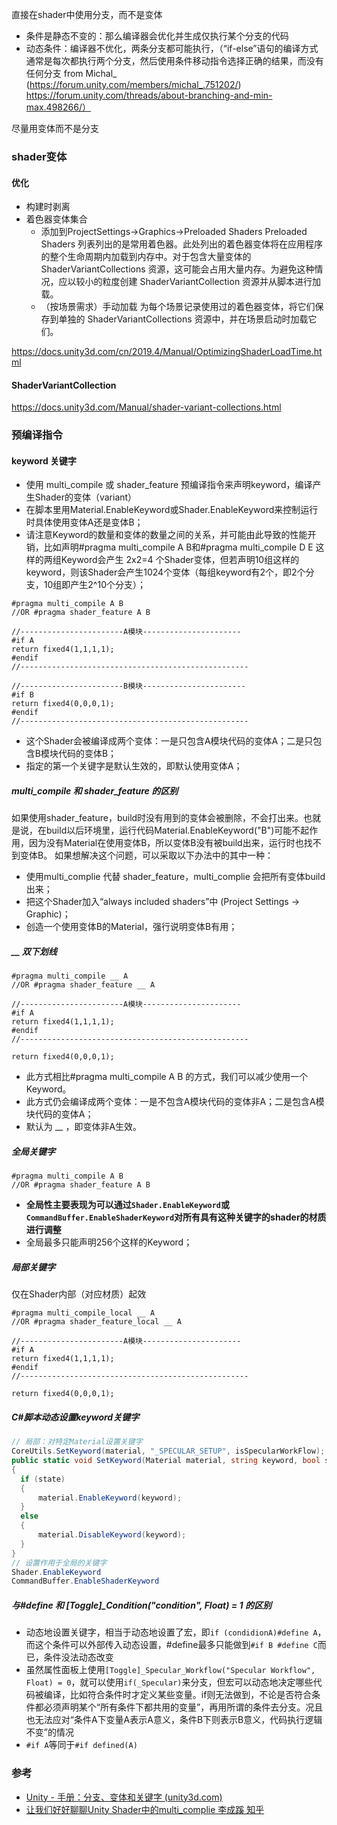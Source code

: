 直接在shader中使用分支，而不是变体

-   条件是静态不变的：那么编译器会优化并生成仅执行某个分支的代码
-   动态条件：编译器不优化，两条分支都可能执行，（“if-else”语句的编译方式通常是每次都执行两个分支，然后使用条件移动指令选择正确的结果，而没有任何分支 from Michal_ (https://forum.unity.com/members/michal_.751202/) https://forum.unity.com/threads/about-branching-and-min-max.498266/）

尽量用变体而不是分支

### shader变体

#### 优化

-   构建时剥离
-   着色器变体集合
    -   添加到ProjectSettings->Graphics->Preloaded Shaders
        Preloaded Shaders 列表列出的是常用着色器。此处列出的着色器变体将在应用程序的整个生命周期内加载到内存中。对于包含大量变体的 ShaderVariantCollections 资源，这可能会占用大量内存。为避免这种情况，应以较小的粒度创建 ShaderVariantCollection 资源并从脚本进行加载。
    -   （按场景需求）手动加载
        为每个场景记录使用过的着色器变体，将它们保存到单独的 ShaderVariantCollections 资源中，并在场景启动时加载它们。

https://docs.unity3d.com/cn/2019.4/Manual/OptimizingShaderLoadTime.html

#### ShaderVariantCollection

https://docs.unity3d.com/Manual/shader-variant-collections.html

### 预编译指令

#### keyword 关键字

  - 使用 multi_compile 或 shader_feature 预编译指令来声明keyword，编译产生Shader的变体（variant）
  - 在脚本里用Material.EnableKeyword或Shader.EnableKeyword来控制运行时具体使用变体A还是变体B；
  - 请注意Keyword的数量和变体的数量之间的关系，并可能由此导致的性能开销，比如声明#pragma multi_compile A B和#pragma multi_compile D E 这样的两组Keyword会产生 2x2=4 个Shader变体，但若声明10组这样的keyword，则该Shader会产生1024个变体（每组keyword有2个，即2个分支，10组即产生2^10个分支）；

  ```hlsl
#pragma multi_compile A B
//OR #pragma shader_feature A B

//-----------------------A模块----------------------
#if A
  return fixed4(1,1,1,1); 
#endif 
//---------------------------------------------------

//-----------------------B模块-----------------------
#if B
  return fixed4(0,0,0,1); 
#endif
//---------------------------------------------------
  ```

  - 这个Shader会被编译成两个变体：一是只包含A模块代码的变体A；二是只包含B模块代码的变体B；
  - 指定的第一个关键字是默认生效的，即默认使用变体A；

  ##### multi_compile 和 shader_feature 的区别

  如果使用shader_feature，build时没有用到的变体会被删除，不会打出来。也就是说，在build以后环境里，运行代码Material.EnableKeyword("B")可能不起作用，因为没有Material在使用变体B，所以变体B没有被build出来，运行时也找不到变体B。
  如果想解决这个问题，可以采取以下办法中的其中一种：

  - 使用multi_complie 代替 shader_feature，multi_complie 会把所有变体build出来；
  - 把这个Shader加入“always included shaders”中 (Project Settings -> Graphic)；
  - 创造一个使用变体B的Material，强行说明变体B有用；

##### __ 双下划线

  ``` hlsl
#pragma multi_compile __ A
//OR #pragma shader_feature __ A

//-----------------------A模块----------------------
#if A
  return fixed4(1,1,1,1); 
#endif 
//---------------------------------------------------

return fixed4(0,0,0,1);
  ```

  - 此方式相比#pragma multi_compile A B 的方式，我们可以减少使用一个Keyword。
  - 此方式仍会编译成两个变体：一是不包含A模块代码的变体非A；二是包含A模块代码的变体A；
  - 默认为 __ ，即变体非A生效。

  ##### 全局关键字

  ``` 
#pragma multi_compile A B
//OR #pragma shader_feature A B
  ```

  - **全局性主要表现为可以通过```Shader.EnableKeyword```或```CommandBuffer.EnableShaderKeyword```对所有具有这种关键字的shader的材质进行调整**
  - 全局最多只能声明256个这样的Keyword；

  ##### 局部关键字

  仅在Shader内部（对应材质）起效

  ``` hlsl
#pragma multi_compile_local __ A
//OR #pragma shader_feature_local __ A

//-----------------------A模块----------------------
#if A
  return fixed4(1,1,1,1); 
#endif 
//---------------------------------------------------

return fixed4(0,0,0,1);
  ```

##### C#脚本动态设置keyword关键字

  ``` csharp
// 局部：对特定Material设置关键字
CoreUtils.SetKeyword(material, "_SPECULAR_SETUP", isSpecularWorkFlow);
public static void SetKeyword(Material material, string keyword, bool state)
{
    if (state)
    {
        material.EnableKeyword(keyword);
    }
    else
    {
        material.DisableKeyword(keyword);
    }
}
// 设置作用于全局的关键字
Shader.EnableKeyword
CommandBuffer.EnableShaderKeyword
  ```

##### 与#define 和 [Toggle]_Condition("condition", Float) = 1 的区别

  - 动态地设置关键字，相当于动态地设置了宏，即```if (condidionA)#define A```，而这个条件可以外部传入动态设置，#define最多只能做到```#if B #define C```而已，条件没法动态改变
  - 虽然属性面板上使用```[Toggle]_Specular_Workflow("Specular Workflow", Float) = 0```，就可以使用```if(_Specular)```来分支，但宏可以动态地决定哪些代码被编译，比如符合条件时才定义某些变量。if则无法做到，不论是否符合条件都必须声明某个“所有条件下都共用的变量”，再用所谓的条件去分支。况且也无法应对“条件A下变量A表示A意义，条件B下则表示B意义，代码执行逻辑不变”的情况
  - ``` #if A ```等同于```#if defined(A)```

### 参考

-   [Unity - 手册：分支、变体和关键字 (unity3d.com)](https://docs.unity3d.com/Manual/shader-variants-and-keywords.html)
-   [让我们好好聊聊Unity Shader中的multi_complie 李成蹊 知乎](https://zhuanlan.zhihu.com/p/77043332)

